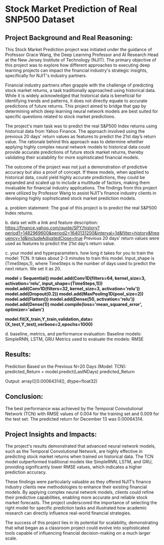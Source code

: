 # Stock Market Prediction of Real SNP500 Dataset 

## Project Background and Real Reasoning:

This Stock Market Prediction project was initiated under the guidance of Professor Grace Wang, the Deep Learning Professor and AI Research Head at the New Jersey Institute of Technology (NJIT). The primary objective of this project was to explore how different approaches to executing deep learning projects can impact the financial industry's strategic insights, specifically for NJIT's industry partners.

Financial industry partners often grapple with the challenge of predicting stock market returns, a task traditionally approached using historical data. While it is widely acknowledged that historical data is beneficial for identifying trends and patterns, it does not directly equate to accurate predictions of future returns. This project aimed to bridge that gap by determining which deep learning neural network models are best suited for specific questions related to stock market predictions.

The project's main task was to predict the real S&P500 Index returns using historical data from Yahoo Finance. The approach involved using the previous 20 days' return values as features to predict the 21st day’s return value. The rationale behind this approach was to determine whether applying highly complex neural network models to historical data could provide accurate predictions of future stock market returns, thereby validating their scalability for more sophisticated financial models.

The outcome of the project was not just a demonstration of predictive accuracy but also a proof of concept. If these models, when applied to historical data, could yield highly accurate predictions, they could be expanded and scaled up to include a multitude of factors, making them invaluable for financial industry applications. The findings from this project were utilized by Professor Wang to assist NJIT’s finance industry clients in developing highly sophisticated stock market prediction models.

a. problem statement:
The goal of this project is to predict the real S&P500 Index returns.


b. data set with a link and feature description: 
https://finance.yahoo.com/quote/SPY/history?period1=1482969600&period2=1640131200&interval=1d&filter=history&frequency=1d&includeAdjustedClose=true
Previous 20 days’ return values were used as features to predict the 21st day’s return value.

c. your model and hyperparameters. how long it takes for you to train the model:
TCN. It takes about 2-3 minutes to train this model. Input_shape is (TimeSteps,1), where TimeSteps is the number of days used to predict the next return. We set it as 20.

 **model = Sequential()
 model.add(Conv1D(filters=64, kernel_size=3, activation='relu', input_shape=(TimeSteps,1)))
 model.add(Conv1D(filters=32, kernel_size=3, activation='relu'))
 model.add(Dropout(0.2))
 model.add(MaxPooling1D(pool_size=2))
 model.add(Flatten())
 model.add(Dense(50, activation='relu'))
 model.add(Dense(1))
 model.compile(loss='mean_squared_error', optimizer='adam')**

 **model.fit(X_train,Y_train,validation_data=(X_test,Y_test),verbose=2,epochs=1000)** 
  

d. baseline, metrics, and performance evaluation:
Baseline models: SimpleRNN, LSTM, GRU
Metrics used to evaluate the models: RMSE

## Results:

Prediction Based on the Previous N=20 Days (Model: TCN):
predicted_Return = model.predict(LastNDays)
predicted_Return

Output:
array([[0.00064314]], dtype=float32)

## Conclusion:
The best performance was achieved by the Temporal Convolutional Network (TCN) with RMSE values of 0.004 for the training set and 0.009 for the test set. The predicted return for December 13 was 0.00064314.

## Project Insights and Impacts:
The project's results demonstrated that advanced neural network models, such as the Temporal Convolutional Network, are highly effective in predicting stock market returns when trained on historical data. The TCN model outperformed traditional models like SimpleRNN, LSTM, and GRU, providing significantly lower RMSE values, which indicates a higher prediction accuracy.

These findings were particularly valuable as they offered NJIT’s finance industry clients new methodologies to enhance their existing financial models. By applying complex neural network models, clients could refine their predictive capabilities, enabling more accurate and reliable stock market forecasts. The project underscored the importance of selecting the right model for specific prediction tasks and illustrated how academic research can directly influence real-world financial strategies.

The success of this project lies in its potential for scalability, demonstrating that what began as a classroom project could evolve into sophisticated tools capable of influencing financial decision-making on a much larger scale.
